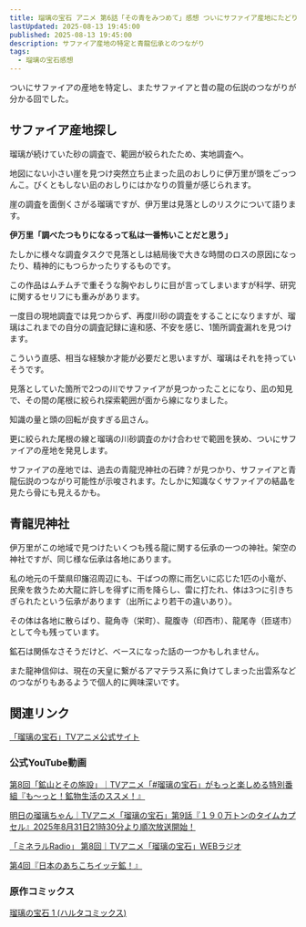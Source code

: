 ```yaml
---
title: 瑠璃の宝石 アニメ 第6話「その青をみつめて」感想 ついにサファイア産地にたどり着く
lastUpdated: 2025-08-13 19:45:00
published: 2025-08-13 19:45:00
description: サファイア産地の特定と青龍伝承とのつながり
tags:
  - 瑠璃の宝石感想
---
```

ついにサファイアの産地を特定し、またサファイアと昔の龍の伝説のつながりが分かる回でした。

## サファイア産地探し

瑠璃が続けていた砂の調査で、範囲が絞られたため、実地調査へ。

地図にない小さい崖を見つけ突然立ち止まった凪のおしりに伊万里が頭をごっつんこ。びくともしない凪のおしりにはかなりの質量が感じられます。

崖の調査を面倒くさがる瑠璃ですが、伊万里は見落としのリスクについて語ります。

**伊万里「調べたつもりになるって私は一番怖いことだと思う」**

たしかに様々な調査タスクで見落としは結局後で大きな時間のロスの原因になったり、精神的にもつらかったりするものです。

この作品はムチムチで重そうな胸やおしりに目が言ってしまいますが科学、研究に関するセリフにも重みがあります。

一度目の現地調査では見つからず、再度川砂の調査をすることになりますが、瑠璃はこれまでの自分の調査記録に違和感、不安を感じ、1箇所調査漏れを見つけます。

こういう直感、相当な経験か才能が必要だと思いますが、瑠璃はそれを持っていそうです。

見落としていた箇所で2つの川でサファイアが見つかったことになり、凪の知見で、その間の尾根に絞られ探索範囲が面から線になりました。

知識の量と頭の回転が良すぎる凪さん。

更に絞られた尾根の線と瑠璃の川砂調査のかけ合わせで範囲を狭め、ついにサファイアの産地を発見します。

サファイアの産地では、過去の青龍児神社の石碑？が見つかり、サファイアと青龍伝説のつながり可能性が示唆されます。たしかに知識なくサファイアの結晶を見たら骨にも見えるかも。

## 青龍児神社

伊万里がこの地域で見つけたいくつも残る龍に関する伝承の一つの神社。架空の神社ですが、同じ様な伝承は各地にあります。

私の地元の千葉県印旛沼周辺にも、干ばつの際に雨乞いに応じた1匹の小竜が、民衆を救うため大龍に許しを得ずに雨を降らし、雷に打たれ、体は3つに引きちぎられたという伝承があります（出所により若干の違いあり）。

その体は各地に散らばり、龍角寺（栄町）、龍腹寺（印西市）、龍尾寺（匝瑳市）として今も残っています。

鉱石は関係なさそうだけど、ベースになった話の一つかもしれません。

また龍神信仰は、現在の天皇に繋がるアマテラス系に負けてしまった出雲系などのつながりもあるようで個人的に興味深いです。


## 関連リンク

[「瑠璃の宝石」TVアニメ公式サイト](https://rurinohouseki.com/)


### 公式YouTube動画

[第8回「鉱山とその施設」｜TVアニメ「#瑠璃の宝石」がもっと楽しめる特別番組『も～っと！鉱物生活のススメ！』](https://www.youtube.com/watch?v=GrnncpDdHAQ)

[明日の瑠璃ちゃん｜TVアニメ「瑠璃の宝石」第9話『１９０万トンのタイムカプセル』2025年8月31日21時30分より順次放送開始！](https://www.youtube.com/watch?v=7g5z5_Q_z7o)

[「ミネラルRadio」 第8回｜TVアニメ「瑠璃の宝石」WEBラジオ](https://www.youtube.com/watch?v=hNgIUYQYVtU)

[第4回『日本のあちこちイッテ鉱！』](https://www.youtube.com/watch?v=MZ6ZFegDksw)


### 原作コミックス

[瑠璃の宝石 1 (ハルタコミックス) ](https://amzn.to/45IzMKJ)
